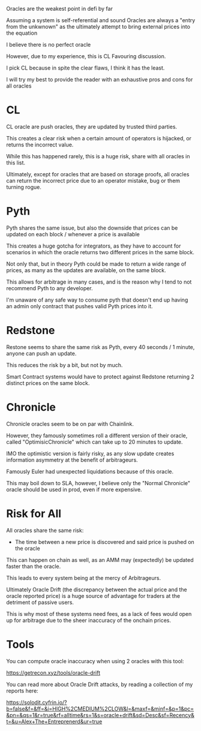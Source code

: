 Oracles are the weakest point in defi by far

Assuming a system is self-referential and sound
Oracles are always a "entry from the unkwnown" as the ultimately attempt to bring external prices into the equation

I believe there is no perfect oracle

However, due to my experience, this is CL Favouring discussion.

I pick CL because in spite the clear flaws, I think it has the least.

I will try my best to provide the reader with an exhaustive pros and cons for all oracles

# CL

CL oracle are push oracles, they are updated by trusted third parties.

This creates a clear risk when a certain amount of operators is hijacked, or returns the incorrect value.

While this has happened rarely, this is a huge risk, share with all oracles in this list.

Ultimately, except for oracles that are based on storage proofs, all oracles can return the incorrect price due to an operator mistake, bug or them turning rogue.

# Pyth

Pyth shares the same issue, but also the downside that prices can be updated on each block / whenever a price is available

This creates a huge gotcha for integrators, as they have to account for scenarios in which the oracle returns two different prices in the same block.

Not only that, but in theory Pyth could be made to return a wide range of prices, as many as the updates are available, on the same block.

This allows for arbitrage in many cases, and is the reason why I tend to not recommend Pyth to any developer.

I'm unaware of any safe way to consume pyth that doesn't end up having an admin only contract that pushes valid Pyth prices into it.

# Redstone

Restone seems to share the same risk as Pyth, every 40 seconds / 1 minute, anyone can push an update.

This reduces the risk by a bit, but not by much.

Smart Contract systems would have to protect against Redstone returning 2 distinct prices on the same block.

# Chronicle

Chronicle oracles seem to be on par with Chainlink.

However, they famously sometimes roll a different version of their oracle, called "OptimisicChronicle" which can take up to 20 minutes to update.

IMO the optimistic version is fairly risky, as any slow update creates information asymmetry at the benefit of arbitrageurs.

Famously Euler had unexpected liquidations because of this oracle.

This may boil down to SLA, however, I believe only the "Normal Chronicle" oracle should be used in prod, even if more expensive.

# Risk for All

All oracles share the same risk:
- The time between a new price is discovered and said price is pushed on the oracle

This can happen on chain as well, as an AMM may (expectedly) be updated faster than the oracle.

This leads to every system being at the mercy of Arbitrageurs.

Ultimately Oracle Drift (the discrepancy between the actual price and the oracle reported price) is a huge source of advantage for traders at the detriment of passive users.

This is why most of these systems need fees, as a lack of fees would open up for arbitrage due to the sheer inaccuracy of the onchain prices.

# Tools

You can compute oracle inaccuracy when using 2 oracles with this tool:

https://getrecon.xyz/tools/oracle-drift

You can read more about Oracle Drift attacks, by reading a collection of my reports here:

https://solodit.cyfrin.io/?b=false&f=&ff=&i=HIGH%2CMEDIUM%2CLOW&l=&maxf=&minf=&p=1&pc=&pn=&qs=1&r=true&rf=alltime&rs=1&s=oracle+drift&sd=Desc&sf=Recency&t=&u=Alex+The+Entreprenerd&ur=true